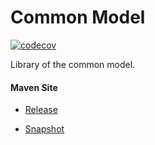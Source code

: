 # Common Model

[![codecov](https://codecov.io/gh/bremersee/common-model/branch/develop/graph/badge.svg)](https://codecov.io/gh/bremersee/common-model)

Library of the common model.

#### Maven Site

- [Release](https://bremersee.github.io/common-model/index.html)

- [Snapshot](https://nexus.bremersee.org/repository/maven-sites/common-model/2.3.2-SNAPSHOT/index.html)
